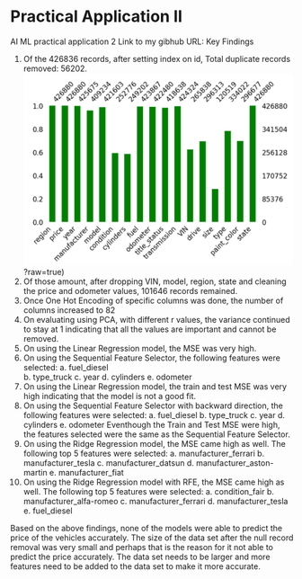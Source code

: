 # Practical Application II
AI ML practical application 2
Link to my gibhub URL: 
Key Findings
 1. Of the 426836 records, after setting index on id, Total duplicate records removed: 56202.
 ![alt text](https://github.com/Pankil-Patel/practical_application_II/blob/main/images/1_Barplot_records_with_null_values.PNG)?raw=true)
 2. Of those amount, after dropping VIN, model, region, state and cleaning the price and odometer values, 101646 records remained. 
 3. Once One Hot Encoding of specific columns was done, the number of columns increased to 82
 4. On evaluating using PCA, with different r values, the variance continued to stay at 1 indicating that all the values are 
    important and cannot be removed. 
 5. On using the Linear Regression model, the MSE was very high.
 6. On using the Sequential Feature Selector, the following features were selected: 
       a. fuel_diesel  
       b. type_truck
       c. year 
       d. cylinders
       e. odometer
 7. On using the Linear Regression model, the train and test MSE was very high indicating that the model is not a good fit.
 8. On using the Sequential Feature Selector with backward direction, the following features were selected:
       a. fuel_diesel
       b. type_truck
       c. year
       d. cylinders
       e. odometer
    Eventhough the Train and Test MSE were high, the features selected were the same as the Sequential Feature Selector.
 9. On using the Ridge Regression model, the MSE came high as well. The following top 5 features were selected:
       a. manufacturer_ferrari
       b. manufacturer_tesla
       c. manufacturer_datsun
       d. manufacturer_aston-martin
       e. manufacturer_fiat
 10. On using the Ridge Regression model with RFE, the MSE came high as well. The following top 5 features were selected:
       a. condition_fair
       b. manufacturer_alfa-romeo
       c. manufacturer_ferrari
       d. manufacturer_tesla
       e. fuel_diesel

 Based on the above findings, none of the models were able to predict the price of the vehicles accurately.
 The size of the data set after the null record removal was very small and perhaps that is the reason for it not able to predict
 the price accurately. The data set needs to be larger and more features need to be added to the data set to make it more 
 accurate.
